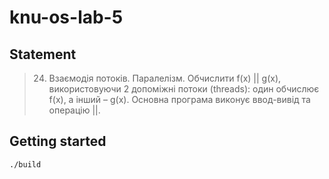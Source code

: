 # knu-os-lab-5

## Statement
> 24. Взаємодія потоків. Паралелізм. Обчислити f(x) || g(x), використовуючи 2 допоміжні потоки (threads): один обчислює f(x), а інший – g(x). Основна програма виконує ввод-вивід та операцію ||.

## Getting started

```
./build
```
